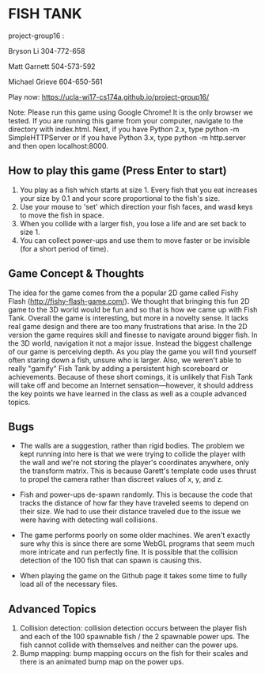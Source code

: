 # FISH TANK

project-group16 :

Bryson Li 304-772-658

Matt Garnett 504-573-592

Michael Grieve 604-650-561

Play now: https://ucla-wi17-cs174a.github.io/project-group16/

Note: Please run this game using Google Chrome! It is the only browser we tested. If you are running this game from your computer, navigate to the directory with index.html. Next, if you have Python 2.x, type python -m SimpleHTTPServer or if you have Python 3.x, type python -m http.server and then open localhost:8000.

## How to play this game (Press Enter to start)

1. You play as a fish which starts at size 1. Every fish that you eat increases your size by 0.1 and your score proportional to the fish's size.
2. Use your mouse to 'set' which direction your fish faces, and wasd keys to move the fish in space.
3. When you collide with a larger fish, you lose a life and are set back to size 1.
4. You can collect power-ups and use them to move faster or be invisible (for a short period of time).

## Game Concept & Thoughts

The idea for the game comes from the a popular 2D game called Fishy Flash (http://fishy-flash-game.com/). We thought that bringing this fun 2D game to the 3D world would be fun and so that is how we came up with Fish Tank. Overall the game is interesting, but more in a novelty sense. It lacks real game design and there are too many frustrations that arise. In the 2D version the game requires skill and finesse to navigate around bigger fish. In the 3D world, navigation it not a major issue. Instead the biggest challenge of our game is perceiving depth. As you play the game you will find yourself often staring down a fish, unsure who is larger. Also, we weren't able to really "gamify" Fish Tank by adding a persistent high scoreboard or achievements. Because of these short comings, it is unlikely that Fish Tank will take off and become an Internet sensation—however, it should address the key points we have learned in the class as well as a couple advanced topics.

## Bugs

* The walls are a suggestion, rather than rigid bodies. The problem we kept running into here is that we were trying to collide the player with the wall and we're not storing the player's coordinates anywhere, only the transform matrix. This is because Garett's template code uses thrust to propel the camera rather than discreet values of x, y, and z.

* Fish and power-ups de-spawn randomly. This is because the code that tracks the distance of how far they have traveled seems to depend on their size. We had to use their distance traveled due to the issue we were having with detecting wall collisions.

* The game performs poorly on some older machines. We aren't exactly sure why this is since there are some WebGL programs that seem much more intricate and run perfectly fine. It is possible that the collision detection of the 100 fish that can spawn is causing this.

* When playing the game on the Github page it takes some time to fully load all of the necessary files.

## Advanced Topics

1. Collision detection: collision detection occurs between the player fish and each of the 100 spawnable fish / the 2 spawnable power ups. The fish cannot collide with themselves and neither can the power ups.
2. Bump mapping: bump mapping occurs on the fish for their scales and there is an animated bump map on the power ups.
